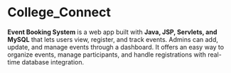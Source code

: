 # College_Connect
**Event Booking System** is a web app built with **Java, JSP, Servlets, and MySQL** that lets users view, register, and track events. Admins can add, update, and manage events through a dashboard. It offers an easy way to organize events, manage participants, and handle registrations with real-time database integration.
